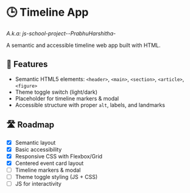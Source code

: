 # 🕒 Timeline App

_A.k.a: js-school-project--PrabhuHarshitha-_

A semantic and accessible timeline web app built with HTML.

## 🌟 Features
- Semantic HTML5 elements: `<header>`, `<main>`, `<section>`, `<article>`, `<figure>`
- Theme toggle switch (light/dark)
- Placeholder for timeline markers & modal
- Accessible structure with proper `alt`, labels, and landmarks

## 🛣 Roadmap
- [x] Semantic layout
- [x] Basic accessibility
- [x] Responsive CSS with Flexbox/Grid
- [x] Centered event card layout
- [ ] Timeline markers & modal
- [ ] Theme toggle styling (JS + CSS)
- [ ] JS for interactivity
